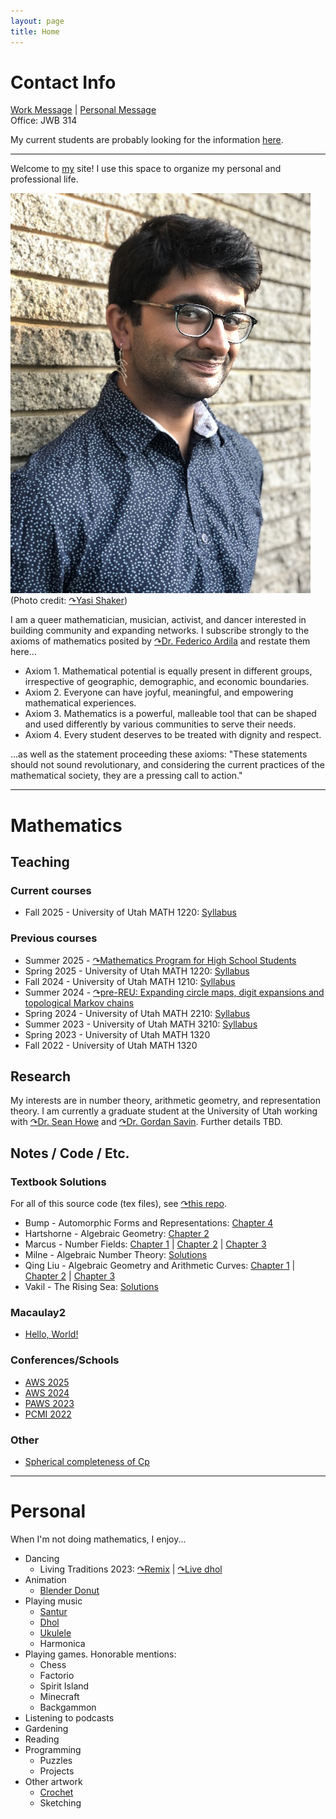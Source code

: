 ```yaml
---
layout: page
title: Home
---
```


# Contact Info

[Work Message](https://docs.google.com/forms/d/e/1FAIpQLSftPbasi-MWPYgw60U6WxMLNv4Kl1PuiOK2pRLTq30Au4yevw/viewform?usp=sf_link) | [Personal Message](https://docs.google.com/forms/d/e/1FAIpQLSfZYKXpQ05JjhMZjeAKn2WVTH5-M_zR_uot5u0m9_4SOLlsSA/viewform?usp=sf_link)  
Office: JWB 314

My current students are probably looking for the information [here](#teaching).

---

Welcome to [my](aboutme.html) site! I use this space to organize my personal and professional life.

![Headshot](assets/img/headshot.jpg)  
(Photo credit: [&#x21B7;Yasi Shaker](https://yasiartiparti.company.site/))

I am a queer mathematician, musician, activist, and dancer interested in building community and expanding networks. I subscribe strongly to the axioms of mathematics posited by [&#x21B7;Dr. Federico Ardila](https://fardila.com) and restate them here...

* Axiom 1. Mathematical potential is equally present in different groups, irrespective of geographic, demographic, and economic boundaries.
* Axiom 2. Everyone can have joyful, meaningful, and empowering mathematical experiences.
* Axiom 3. Mathematics is a powerful, malleable tool that can be shaped and used differently by various communities to serve their needs.
* Axiom 4. Every student deserves to be treated with dignity and respect.

...as well as the statement proceeding these axioms: "These statements should not sound revolutionary, and considering the current practices of the mathematical society, they are a pressing call to action."

---

# Mathematics

## Teaching

### Current courses

* Fall 2025 - University of Utah MATH 1220: [Syllabus](assets/pdf/2025_1220_syllabus.pdf)

### Previous courses

* Summer 2025 - [&#x21B7;Mathematics Program for High School Students](https://www.math.utah.edu/high-school-program/summerhsp.php)
* Spring 2025 - University of Utah MATH 1220: [Syllabus](assets/pdf/2025_1220_syllabus.pdf)
* Fall 2024 - University of Utah MATH 1210: [Syllabus](assets/pdf/2024_1210_syllabus.pdf)
* Summer 2024 - [&#x21B7;pre-REU: Expanding circle maps, digit expansions and topological Markov chains](https://www.math.utah.edu/~vinhage/prereu24/materials/)
* Spring 2024 - University of Utah MATH 2210: [Syllabus](assets/pdf/2024_2210_syllabus.pdf)
* Summer 2023 - University of Utah MATH 3210: [Syllabus](assets/pdf/2023_3210_syllabus.pdf)
* Spring 2023 - University of Utah MATH 1320
* Fall 2022 - University of Utah MATH 1320

## Research

My interests are in number theory, arithmetic geometry, and representation theory. I am currently a graduate student at the University of Utah working with [&#x21B7;Dr. Sean Howe](https://www.math.utah.edu/~howe/) and [&#x21B7;Dr. Gordan Savin](https://www.math.utah.edu/~savin/). Further details TBD.

## Notes / Code / Etc.

### Textbook Solutions

For all of this source code (tex files), see [&#x21B7;this repo](https://github.com/abhayg11/abhayg11.github.io/tree/main/assets/tex/).
* Bump - Automorphic Forms and Representations: [Chapter 4](assets/tex/bump/Chapter4.pdf)
* Hartshorne - Algebraic Geometry: [Chapter 2](assets/tex/hartshorne/Chapter2.pdf)
* Marcus - Number Fields: [Chapter 1](assets/tex/marcus/Chapter1.pdf) \| [Chapter 2](assets/tex/marcus/Chapter2.pdf) \| [Chapter 3](assets/tex/marcus/Chapter3.pdf)
* Milne - Algebraic Number Theory: [Solutions](assets/tex/milne_ant/Solutions.pdf)
* Qing Liu - Algebraic Geometry and Arithmetic Curves: [Chapter 1](assets/tex/qingliu/Chapter1.pdf) \| [Chapter 2](assets/tex/qingliu/Chapter2.pdf) \| [Chapter 3](assets/tex/qingliu/Chapter3.pdf)
* Vakil - The Rising Sea: [Solutions](assets/tex/risingsea/main.pdf)

### Macaulay2

* [Hello, World!](macaulay2/helloworld.html)

### Conferences/Schools

* [AWS 2025](assets/tex/aws25/)
* [AWS 2024](assets/tex/aws24/)
* [PAWS 2023](assets/tex/paws23/)
* [PCMI 2022](pcmi22/)

### Other

* [Spherical completeness of Cp](2025/10/16/spherical-completeness-cp)

---

# Personal

When I'm not doing mathematics, I enjoy...
* Dancing
	- Living Traditions 2023: [&#x21B7;Remix](https://youtu.be/eMaFJ0GUA7Y) \| [&#x21B7;Live dhol](https://youtu.be/Y2OWHEJIoe4)
* Animation
	- [Blender Donut](animation/donut.html)
* Playing music
    - [Santur](music/santur.html)
    - [Dhol](music/dhol.html)
    - [Ukulele](music/ukulele.html)
    - Harmonica
* Playing games. Honorable mentions:
    - Chess
    - Factorio
    - Spirit Island
    - Minecraft
    - Backgammon
* Listening to podcasts
* Gardening
* Reading
* Programming
	- Puzzles
	- Projects
* Other artwork
    - [Crochet](art/crochet.html)
	- Sketching
